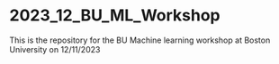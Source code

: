 # 2023_12_BU_ML_Workshop
This is the repository for the BU Machine learning workshop at Boston University on 12/11/2023
